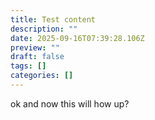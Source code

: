 ```yaml
---
title: Test content
description: ""
date: 2025-09-16T07:39:28.106Z
preview: ""
draft: false
tags: []
categories: []
---
```


ok and now this will how up?